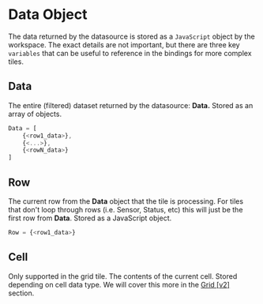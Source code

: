 # Data Object

The data returned by the datasource is stored as a `JavaScript` object by the workspace. The exact details are not important, but there are three key `variables` that can be useful to reference in the bindings for more complex tiles.

## Data

The entire \(filtered\) dataset returned by the datasource: **Data.** Stored as an array of objects.

```javascript
Data = [
    {<row1_data>},
    {<...>},
    {<rowN_data>}
]
```

## Row

The current row from the **Data** object that the tile is processing. For tiles that don't loop through rows \(i.e. Sensor, Status, etc\) this will just be the first row from **Data**. Stored as a JavaScript object.

```javascript
Row = {<row1_data>}
```

## Cell

Only supported in the grid tile. The contents of the current cell. Stored depending on cell data type. We will cover this more in the [Grid \[v2\]](../tiles/grid-v2.md) section.

